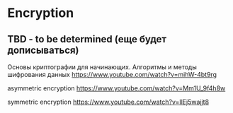 # Encryption

## TBD - to be determined (еще будет дописываться)

Основы криптографии для начинающих. Алгоритмы и методы шифрования данных
https://www.youtube.com/watch?v=mihW-4bt9rg

asymmetric encryption
https://www.youtube.com/watch?v=Mm1U_9f4h8w

symmetric encryption
https://www.youtube.com/watch?v=IlEj5wajjt8


